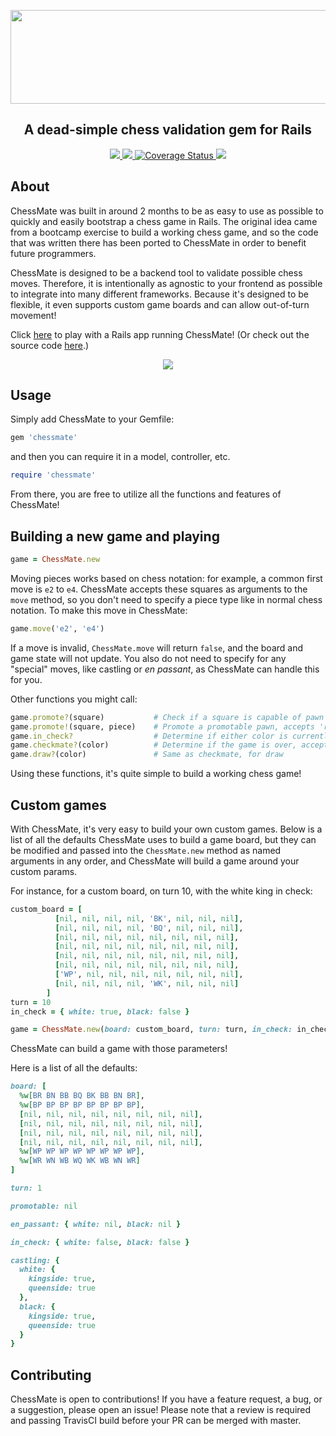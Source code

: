 <p align="center">
  <img width="800" height="150" src="https://imgur.com/WFCwf9p.png">
</p>
<h2 align="center">A dead-simple chess validation gem for Rails</h2>
<p align="center">
  <a href="https://rubygems.org/gems/chessmate">
    <img src="https://img.shields.io/gem/v/chessmate">
  </a>
  <a href="https://travis-ci.com/pawptart/ChessMate">
    <img src="https://travis-ci.com/pawptart/ChessMate.svg?branch=master">
  </a>
  <a href='https://coveralls.io/github/pawptart/ChessMate?branch=coveralls'>
    <img src='https://coveralls.io/repos/github/pawptart/ChessMate/badge.svg?branch=coveralls' alt='Coverage Status' />
  </a>
  <a href="https://github.com/pawptart/ChessMate/issues">
    <img src="https://img.shields.io/github/issues/pawptart/chessmate">
  </a>
</p>

## About
ChessMate was built in around 2 months to be as easy to use as possible to quickly and easily bootstrap a chess game in Rails. The original idea came from a bootcamp exercise to build a working chess game, and so the code that was written there has been ported to ChessMate in order to benefit future programmers.

ChessMate is designed to be a backend tool to validate possible chess moves. Therefore, it is intentionally as agnostic to your frontend as possible to integrate into many different frameworks. Because it's designed to be flexible, it even supports custom game boards and can allow out-of-turn movement!

Click [here](http://chessmate-demo.herokuapp.com/) to play with a Rails app running ChessMate! (Or check out the source code [here](https://github.com/pawptart/ChessTest).)

<p align="center">
  <img src="https://i.imgur.com/vyQjL4Y.png">
</p>

## Usage
Simply add ChessMate to your Gemfile:

```ruby
gem 'chessmate'
```

and then you can require it in a model, controller, etc. 

```ruby
require 'chessmate'
```

From there, you are free to utilize all the functions and features of ChessMate!

## Building a new game and playing 

```ruby
game = ChessMate.new
```

Moving pieces works based on chess notation: for example, a common first move is `e2` to `e4`. ChessMate accepts these squares as arguments to the `move` method, so you don't need to specify a piece type like in normal chess notation. To make this move in ChessMate:

```ruby
game.move('e2', 'e4')
```

If a move is invalid, `ChessMate.move` will return `false`, and the board and game state will not update. You also do not need to specify for any "special" moves, like castling or _en passant_, as ChessMate can handle this for you.

Other functions you might call:

```ruby
game.promote?(square)           # Check if a square is capable of pawn promotion
game.promote!(square, piece)    # Promote a promotable pawn, accepts 'rook'/'knight'/'bishop'/'queen'
game.in_check?                  # Determine if either color is currently in check
game.checkmate?(color)          # Determine if the game is over, accepts 'W'/'B'
game.draw?(color)               # Same as checkmate, for draw
```

Using these functions, it's quite simple to build a working chess game!

## Custom games
With ChessMate, it's very easy to build your own custom games. Below is a list of all the defaults ChessMate uses to build a game board, but they can be modified and passed into the `ChessMate.new` method as named arguments in any order, and ChessMate will build a game around your custom params. 

For instance, for a custom board, on turn 10, with the white king in check:

```ruby
custom_board = [
          [nil, nil, nil, nil, 'BK', nil, nil, nil],
          [nil, nil, nil, nil, 'BQ', nil, nil, nil],
          [nil, nil, nil, nil, nil, nil, nil, nil],
          [nil, nil, nil, nil, nil, nil, nil, nil],
          [nil, nil, nil, nil, nil, nil, nil, nil],
          [nil, nil, nil, nil, nil, nil, nil, nil],
          ['WP', nil, nil, nil, nil, nil, nil, nil],
          [nil, nil, nil, nil, 'WK', nil, nil, nil]
        ]
turn = 10
in_check = { white: true, black: false }

game = ChessMate.new(board: custom_board, turn: turn, in_check: in_check)
```

ChessMate can build a game with those parameters!

Here is a list of all the defaults:
```ruby
board: [
  %w[BR BN BB BQ BK BB BN BR],
  %w[BP BP BP BP BP BP BP BP],
  [nil, nil, nil, nil, nil, nil, nil, nil],
  [nil, nil, nil, nil, nil, nil, nil, nil],
  [nil, nil, nil, nil, nil, nil, nil, nil],
  [nil, nil, nil, nil, nil, nil, nil, nil],
  %w[WP WP WP WP WP WP WP WP],
  %w[WR WN WB WQ WK WB WN WR]
]

turn: 1

promotable: nil

en_passant: { white: nil, black: nil }

in_check: { white: false, black: false }

castling: {
  white: {
    kingside: true,
    queenside: true
  },
  black: {
    kingside: true,
    queenside: true
  }
}
```

## Contributing
ChessMate is open to contributions! If you have a feature request, a bug, or a suggestion, please open an issue! Please note that a review is required and passing TravisCI build before your PR can be merged with master.
